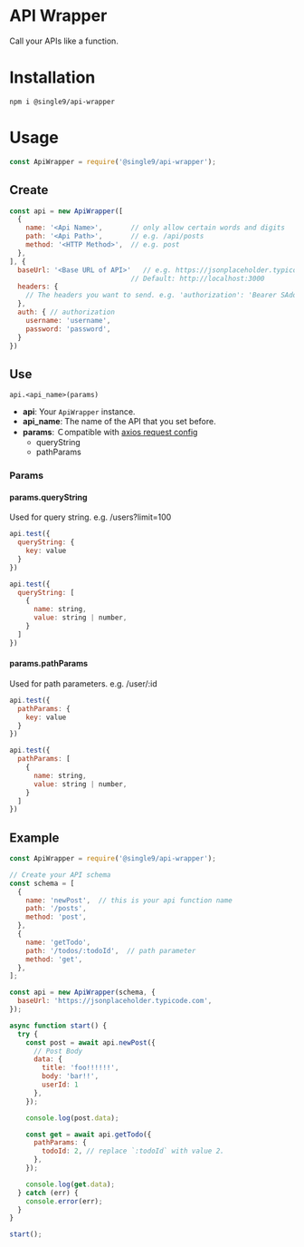 API Wrapper
===========

Call your APIs like a function.

Installation
============

    npm i @single9/api-wrapper

Usage
=====

```js
const ApiWrapper = require('@single9/api-wrapper');
```

Create
------
```js
const api = new ApiWrapper([
  {
    name: '<Api Name>',       // only allow certain words and digits
    path: '<Api Path>',       // e.g. /api/posts
    method: '<HTTP Method>',  // e.g. post
  },
], {
  baseUrl: '<Base URL of API>'   // e.g. https://jsonplaceholder.typicode.com
                              // Default: http://localhost:3000
  headers: {
    // The headers you want to send. e.g. 'authorization': 'Bearer SAdoweasd...',
  },
  auth: { // authorization
    username: 'username',
    password: 'password',
  }
})
```

Use
---

    api.<api_name>(params)

- **api**: Your `ApiWrapper` instance.
- **api_name**: The name of the API that you set before.
- **params**: Ｃompatible with [axios request config](https://axios-http.com/docs/req_config)
  - queryString
  - pathParams

### Params
#### params.queryString

Used for query string. e.g. /users?limit=100

```js
api.test({
  queryString: {
    key: value
  }
})
```

```js
api.test({
  queryString: [
    {
      name: string,
      value: string | number,
    }
  ]
})
```

#### params.pathParams

Used for path parameters. e.g. /user/:id

```js
api.test({
  pathParams: {
    key: value
  }
})
```

```js
api.test({
  pathParams: [
    {
      name: string,
      value: string | number,
    }
  ]
})
```

Example
-------

```js
const ApiWrapper = require('@single9/api-wrapper');

// Create your API schema
const schema = [
  {
    name: 'newPost',  // this is your api function name
    path: '/posts',
    method: 'post',
  },
  {
    name: 'getTodo',
    path: '/todos/:todoId',  // path parameter
    method: 'get',
  },
];

const api = new ApiWrapper(schema, {
  baseUrl: 'https://jsonplaceholder.typicode.com',
});

async function start() {
  try {
    const post = await api.newPost({
      // Post Body
      data: {
        title: 'foo!!!!!!',
        body: 'bar!!',
        userId: 1
      },
    });

    console.log(post.data);

    const get = await api.getTodo({
      pathParams: {
        todoId: 2, // replace `:todoId` with value 2.
      },
    });

    console.log(get.data);
  } catch (err) {
    console.error(err);
  }
}

start();
```
